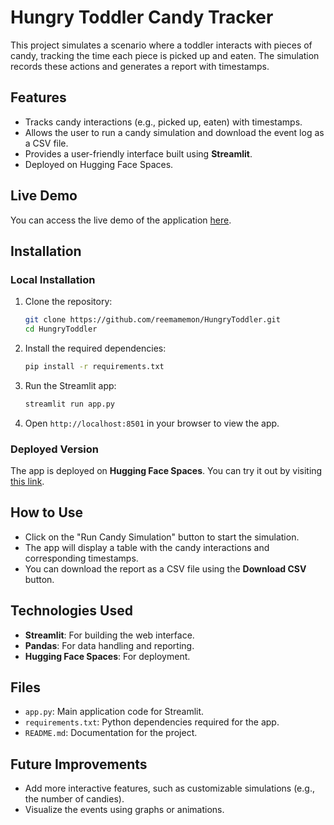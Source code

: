 # Hungry Toddler Candy Tracker

This project simulates a scenario where a toddler interacts with pieces of candy, tracking the time each piece is picked up and eaten. The simulation records these actions and generates a report with timestamps.

## Features
- Tracks candy interactions (e.g., picked up, eaten) with timestamps.
- Allows the user to run a candy simulation and download the event log as a CSV file.
- Provides a user-friendly interface built using **Streamlit**.
- Deployed on Hugging Face Spaces.

## Live Demo
You can access the live demo of the application [here](https://huggingface.co/spaces/reemamemon/HungryToddler).

## Installation

### Local Installation

1. Clone the repository:
    ```bash
    git clone https://github.com/reemamemon/HungryToddler.git
    cd HungryToddler
    ```

2. Install the required dependencies:
    ```bash
    pip install -r requirements.txt
    ```

3. Run the Streamlit app:
    ```bash
    streamlit run app.py
    ```

4. Open `http://localhost:8501` in your browser to view the app.

### Deployed Version

The app is deployed on **Hugging Face Spaces**. You can try it out by visiting [this link](https://huggingface.co/spaces/reemamemon/HungryToddler).

## How to Use

- Click on the "Run Candy Simulation" button to start the simulation.
- The app will display a table with the candy interactions and corresponding timestamps.
- You can download the report as a CSV file using the **Download CSV** button.

## Technologies Used
- **Streamlit**: For building the web interface.
- **Pandas**: For data handling and reporting.
- **Hugging Face Spaces**: For deployment.

## Files
- `app.py`: Main application code for Streamlit.
- `requirements.txt`: Python dependencies required for the app.
- `README.md`: Documentation for the project.

## Future Improvements
- Add more interactive features, such as customizable simulations (e.g., the number of candies).
- Visualize the events using graphs or animations.
